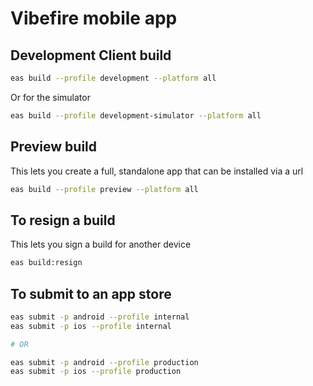 # Vibefire mobile app

## Development Client build

```bash
eas build --profile development --platform all
```

Or for the simulator

```bash
eas build --profile development-simulator --platform all
```

## Preview build

This lets you create a full, standalone app that can be installed
via a url

```bash
eas build --profile preview --platform all
```

## To resign a build

This lets you sign a build for another device

```bash
eas build:resign
```

## To submit to an app store

```bash
eas submit -p android --profile internal
eas submit -p ios --profile internal

# OR

eas submit -p android --profile production
eas submit -p ios --profile production
```
